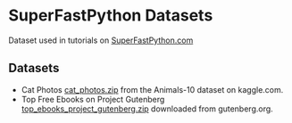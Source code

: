 # SuperFastPython Datasets

Dataset used in tutorials on [SuperFastPython.com](https://SuperFastPython.com)

## Datasets

* Cat Photos [cat_photos.zip](https://github.com/SuperFastPython/DataSets/releases/download/v1_0/cat_photos.zip) from the Animals-10 dataset on kaggle.com.
* Top Free Ebooks on Project Gutenberg [top_ebooks_project_gutenberg.zip](bin/top_ebooks_project_gutenberg.zip) downloaded from gutenberg.org.


